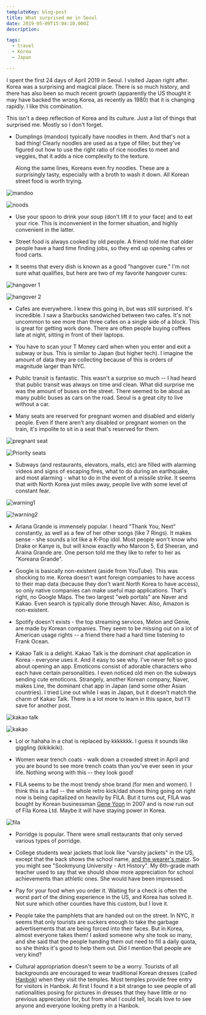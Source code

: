 ```yaml
---
templateKey: blog-post
title: What surprised me in Seoul
date: 2019-05-09T15:04:10.000Z
description:

tags:
  - travel
  - Korea
  - Japan

---
```


I spent the first 24 days of April 2019 in Seoul.  I visited Japan right after.  Korea was a surprising and magical place.  There is so much history, and there has also been so much recent growth (apparently the US thought it may have backed the wrong Korea, as recently as 1980) that it is changing rapidly.  I like this combination.

This isn't a deep reflection of Korea and its culture.  Just a list of things that surprised me.  Mostly so I don't forget.

- Dumplings (mandoo) typically have noodles in them.  And that's not a bad thing!  Clearly noodles are used as a type of filler, but they've figured out how to use the right ratio of rice noodles to meet and veggies, that it adds a nice complexity to the texture.

    Along the same lines, Koreans even fry noodles.  These are a surprisingly tasty, especially with a broth to wash it down.  All Korean street food is worth trying.

![mandoo](/img/mandoo.jpg)

![noods](/img/noods.jpg)

- Use your spoon to drink your soup (don't lift it to your face) and to eat your rice.  This is inconvenient in the former situation, and highly convenient in the latter.

- Street food is always cooked by old people.  A friend told me that older people have a hard time finding jobs, so they end up opening cafes or food carts.

- It seems that every dish is known as a good "hangover cure."  I'm not sure what qualifies, but here are two of my favorite hangover cures:

![hangover 1](/img/hangover1.jpg)

![hangover 2](/img/hangover2.jpg)


- Cafes are everywhere.  I knew this going in, but was still surprised.  It's incredible.  I saw a Starbucks sandwiched between two cafes.  It's not uncommon to see more than three cafes on a single side of a block.  This is great for getting work done.  There are often people buying coffees late at night, sitting in front of their laptops.

- You have to scan your T Money card when when you enter and exit a subway or bus.  This is similar to Japan (but higher tech).  I imagine the amount of data they are collecting because of this is orders of magnitude larger than NYC.

- Public transit is fantastic.  This wasn't a surprise so much -- I had heard that public transit was always on time and clean.  What did surprise me was the amount of buses on the street.  There seemed to be about as many public buses as cars on the road.  Seoul is a great city to live without a car.

- Many seats are reserved for pregnant women and disabled and elderly people.  Even if there aren't any disabled or pregnant women on the train, it's impolite to sit in a seat that's reserved for them.

![pregnant seat](/img/pregnant_seat.jpg)

![Priority seats](/img/Priority_seats.jpg)

- Subways (and restaurants, elevators, malls, etc) are filled with alarming videos and signs of escaping fires, what to do during an earthquake, and most alarming - what to do in the event of a missile strike.  It seems that with North Korea just miles away, people live with some level of constant fear.  

![warning1](/img/warning1.jpg)

![!warning2](/img/warning2.jpg)

- Ariana Grande is immensely popular.  I heard "Thank You, Next" constantly, as well as a few of her other songs (like 7 Rings).  It makes sense - she sounds a lot like a K-Pop idol.  Most people won't know who Drake or Kanye is, but will know exactly who Maroon 5, Ed Sheeran, and Araina Grande are.  One person told me they like to refer to her as "Koreana Grande".

- Google is basically non-existent (aside from YouTube).  This was shocking to me.  Korea doesn't want foreign companies to have access to their map data (because they don't want North Korea to have access), so only native companies can make useful map applications.  That's right, no Google Maps.  The two largest "web portals" are Naver and Kakao.  Even search is typically done through Naver.  Also, Amazon is non-existent.

- Spotify doesn't exists - the top streaming services, Melon and Genie,  are made by Korean companies.  They seem to be missing out on a lot of American usage rights -- a friend there had a hard time listening to Frank Ocean.

- Kakao Talk is a delight.  Kakao Talk is the dominant chat application in Korea - everyone uses it.  And it easy to see why.  I've never felt so good about opening an app.  Emoticons consist of adorable characters who each have certain personalities.  I even noticed old men on the subways sending cute emoticons.  Strangely, another Korean company, Naver, makes Line, the dominant chat app in Japan (and some other Asian countries).  I tried Line out while I was in Japan, but it doesn't match the charm of Kakao Talk.  There is a lot more to learn in this space, but I'll save for another post.

![kakao talk](/img/kakaotalk.png)

![kakao](kakao.jpg)

- Lol or hahaha in a chat is replaced by kkkkkkk.  I guess it sounds like giggling (kikikikiki).

- Women wear trench coats - walk down a crowded street in April and you are bound to see more trench coats than you've ever seen in your life.  Nothing wrong with this -- they look good!

- FILA seems to be the most trendy shoe brand (for men and women).  I think this is a fad -- the whole retro kick/dad shoes thing going on right now is being capitalized on heavily by FILA.  But it turns out, FILA was bought by Korean businessman [Gene Yoon](https://en.wikipedia.org/wiki/Gene_Yoon) in 2007 and is now run out of Fila Korea Ltd.  Maybe it will have staying power in Korea.

![fila](/img/fila.jpg)

- Porridge is popular.  There were small restaurants that only served various types of porridge.  

- College students wear jackets that look like "varsity jackets" in the US, except that the back shows the school name, [and the wearer's major](http://jonpangskoreanadventure.blogspot.com/2012/03/slowly-turning-korean-clothes-hair-and.html).  So you might see "Sookmyung University - Art History".  My 6th-grade math teacher used to say that we should show more appreciation for school achievements than athletic ones.  She would have been impressed.

- Pay for your food when you order it.  Waiting for a check is often the worst part of the dining experience in the US, and Korea has solved it.  Not sure which other counties have this custom, but I love it.

- People take the pamphlets that are handed out on the street.  In NYC, it seems that only tourists are suckers enough to take the garbage advertisements that are being forced into their faces.  But in Korea, almost everyone takes them!  I asked someone why she took so many, and she said that the people handing them out need to fill a daily quota, so she thinks it's good to help them out.  Did I mention that people are very kind?

- Cultural appropriation doesn't seem to be a worry. Tourists of all backgrounds are encouraged to wear traditional Korean dresses (called [Hanbok](https://en.wikipedia.org/wiki/Hanbok)) when they visit the temples.  Most temples provide free entry for visitors in Hanbok.  At first I found it a bit strange to see people of all nationalities posing for pictures in dresses that they have little or no previous appreciation for, but from what I could tell, locals love to see anyone and everyone looking pretty in a Hanbok.